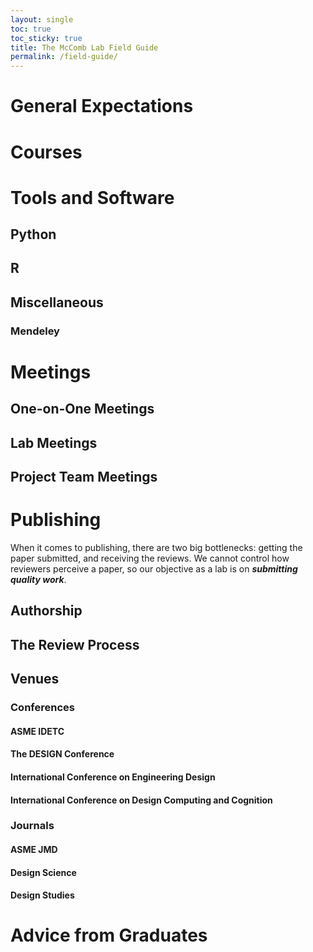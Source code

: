 ```yaml
---
layout: single
toc: true
toc_sticky: true
title: The McComb Lab Field Guide
permalink: /field-guide/
---
```


# General Expectations

# Courses

# Tools and Software
## Python
## R
## Miscellaneous
### Mendeley

# Meetings
## One-on-One Meetings
## Lab Meetings
## Project Team Meetings

# Publishing
When it comes to publishing, there are two big bottlenecks: getting the paper submitted, 
and receiving the reviews. We cannot control how reviewers perceive a paper, so our 
objective as a lab is on *__submitting quality work__*.
## Authorship
## The Review Process
## Venues
### Conferences
#### ASME IDETC
#### The DESIGN Conference
#### International Conference on Engineering Design
#### International Conference on Design Computing and Cognition
### Journals
#### ASME JMD
#### Design Science
#### Design Studies

# Advice from Graduates
